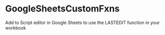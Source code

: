 # GoogleSheetsCustomFxns
Add to Script editor in Google Sheets to use the LASTEDIT function in your workbook

